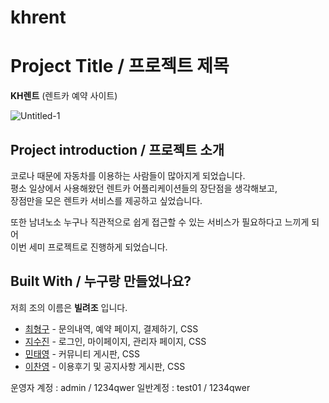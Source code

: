 # khrent

# Project Title / 프로젝트 제목
**KH렌트** (렌트카 예약 사이트)

![Untitled-1](https://user-images.githubusercontent.com/85632733/140638624-4650c807-6ea7-46ac-90cc-c9bc136955eb.png)

## Project introduction / 프로젝트 소개

코로나 때문에 자동차를 이용하는 사람들이 많아지게 되었습니다.    
평소 일상에서 사용해왔던 렌트카 어플리케이션들의 장단점을 생각해보고,   
장점만을 모은 렌트카 서비스를 제공하고 싶었습니다.   
   
또한 남녀노소 누구나 직관적으로 쉽게 접근할 수 있는 서비스가 필요하다고 느끼게 되어   
이번 세미 프로젝트로 진행하게 되었습니다.   

## Built With / 누구랑 만들었나요? 
저희 조의 이름은 **빌려조** 입니다.

* [최형구](링크) - 문의내역, 예약 페이지, 결제하기, CSS
* [지수진](링크) - 로그인, 마이페이지, 관리자 페이지, CSS
* [민태영](링크) - 커뮤니티 게시판, CSS
* [이찬영](링크) - 이용후기 및 공지사항 게시판, CSS

운영자 계정 : admin / 1234qwer
일반계정 : test01 / 1234qwer
